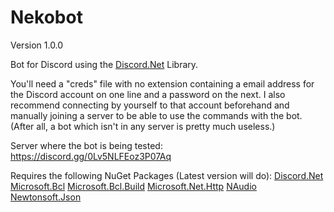 # Nekobot
Version 1.0.0

Bot for Discord using the [Discord.Net](https://github.com/RogueException/Discord.Net) Library.

You'll need a "creds" file with no extension containing a email address for the Discord account on one line and a password on the next. I also recommend connecting by yourself to that account beforehand and manually joining a server to be able to use the commands with the bot. (After all, a bot which isn't in any server is pretty much useless.)

Server where the bot is being tested: https://discord.gg/0Lv5NLFEoz3P07Aq

Requires the following NuGet Packages (Latest version will do):
[Discord.Net](https://www.nuget.org/packages/Discord.Net/)
[Microsoft.Bcl](https://www.nuget.org/packages/Microsoft.Bcl)
[Microsoft.Bcl.Build](https://www.nuget.org/packages/Microsoft.Bcl.Build)
[Microsoft.Net.Http](https://www.nuget.org/packages/Microsoft.Net.Http/)
[NAudio](https://www.nuget.org/packages/NAudio)
[Newtonsoft.Json](https://www.nuget.org/packages/Newtonsoft.Json)
